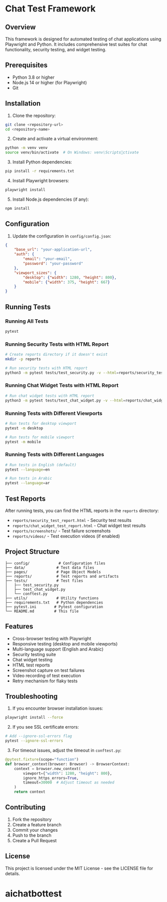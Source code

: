 # Chat Test Framework

## Overview
This framework is designed for automated testing of chat applications using Playwright and Python. It includes comprehensive test suites for chat functionality, security testing, and widget testing.

## Prerequisites

- Python 3.8 or higher
- Node.js 14 or higher (for Playwright)
- Git

## Installation

1. Clone the repository:
```bash
git clone <repository-url>
cd <repository-name>
```

2. Create and activate a virtual environment:
```bash
python -m venv venv
source venv/bin/activate  # On Windows: venv\Scriptsctivate
```

3. Install Python dependencies:
```bash
pip install -r requirements.txt
```

4. Install Playwright browsers:
```bash
playwright install
```

5. Install Node.js dependencies (if any):
```bash
npm install
```

## Configuration

1. Update the configuration in `config/config.json`:
```json
{
    "base_url": "your-application-url",
    "auth": {
        "email": "your-email",
        "password": "your-password"
    },
    "viewport_sizes": {
        "desktop": {"width": 1280, "height": 800},
        "mobile": {"width": 375, "height": 667}
    }
}
```

## Running Tests

### Running All Tests
```bash
pytest
```

### Running Security Tests with HTML Report
```bash
# Create reports directory if it doesn't exist
mkdir -p reports

# Run security tests with HTML report
python3 -m pytest tests/test_security.py -v --html=reports/security_test_report.html --self-contained-html
```

### Running Chat Widget Tests with HTML Report
```bash
# Run chat widget tests with HTML report
python3 -m pytest tests/test_chat_widget.py -v --html=reports/chat_widget_test_report.html 
```

### Running Tests with Different Viewports
```bash
# Run tests for desktop viewport
pytest -m desktop

# Run tests for mobile viewport
pytest -m mobile
```

### Running Tests with Different Languages
```bash
# Run tests in English (default)
pytest --language=en

# Run tests in Arabic
pytest --language=ar
```

## Test Reports

After running tests, you can find the HTML reports in the `reports` directory:
- `reports/security_test_report.html` - Security test results
- `reports/chat_widget_test_report.html` - Chat widget test results
- `reports/screenshots/` - Test failure screenshots
- `reports/videos/` - Test execution videos (if enabled)

## Project Structure

```
├── config/             # Configuration files
├── data/              # Test data files
├── pages/             # Page Object Models
├── reports/           # Test reports and artifacts
├── tests/             # Test files
│   ├── test_security.py
│   ├── test_chat_widget.py
│   └── conftest.py
├── utils/             # Utility functions
├── requirements.txt   # Python dependencies
├── pytest.ini        # Pytest configuration
└── README.md         # This file
```

## Features

- Cross-browser testing with Playwright
- Responsive testing (desktop and mobile viewports)
- Multi-language support (English and Arabic)
- Security testing suite
- Chat widget testing
- HTML test reports
- Screenshot capture on test failures
- Video recording of test execution
- Retry mechanism for flaky tests

## Troubleshooting

1. If you encounter browser installation issues:
```bash
playwright install --force
```

2. If you see SSL certificate errors:
```bash
# Add --ignore-ssl-errors flag
pytest --ignore-ssl-errors
```

3. For timeout issues, adjust the timeout in `conftest.py`:
```python
@pytest.fixture(scope="function")
def browser_context(browser: Browser) -> BrowserContext:
    context = browser.new_context(
        viewport={"width": 1280, "height": 800},
        ignore_https_errors=True,
        timeout=30000  # Adjust timeout as needed
    )
    return context
```

## Contributing

1. Fork the repository
2. Create a feature branch
3. Commit your changes
4. Push to the branch
5. Create a Pull Request

## License

This project is licensed under the MIT License - see the LICENSE file for details.
# aichatbottest
